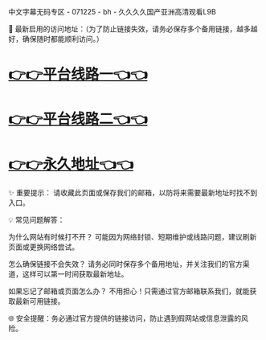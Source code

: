 中文字幕无码专区 - 071225 - bh - 久久久久国产亚洲高清观看L9B

🌟 最新启用的访问地址：（为了防止链接失效，请务必保存多个备用链接，越多越好，确保随时都能顺利访问。）

# [👉👉平台线路一👈👈](https://za52.run)

# [👉👉平台线路二👈👈](https://za53.run)

# [👉👉永久地址👈👈](https://za51.run)


✨ 重要提示： 请收藏此页面或保存我们的邮箱，以防将来需要最新地址时找不到入口。

💡 常见问题解答：

为什么网站有时候打不开？
可能因为网络封锁、短期维护或线路问题，建议刷新页面或更换网络尝试。

怎么确保链接不会失效？
请务必同时保存多个备用地址，并关注我们的官方渠道，这样可以第一时间获取最新地址。

如果忘记了邮箱或页面怎么办？
不用担心！只需通过官方邮箱联系我们，就能获取最新可用链接。

🌐 安全提醒：务必通过官方提供的链接访问，防止遇到假网站或信息泄露的风险。
